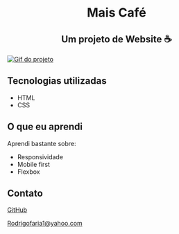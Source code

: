 <h1 align="center"> Mais Café </h1> 

## <h2 align="center"> Um projeto de Website ☕</h2> 

[<img src="img/tela.gif" alt="Gif do projeto">](https://github.com/Rodrigo-FN)

## Tecnologias utilizadas
- HTML
- CSS


## O que eu aprendi

Aprendi bastante sobre:

- Responsividade
- Mobile first
- Flexbox


## Contato
[GitHub](https://rodrigo-fn.github.io/nlw-esports-explorer/)

Rodrigofaria1@yahoo.com

